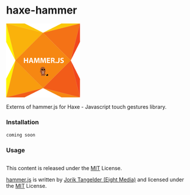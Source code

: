 haxe-hammer
===========

![haxe hammer logo](https://raw.githubusercontent.com/adireddy/haxe-hammer/master/logo.png)

Externs of hammer.js for Haxe - Javascript touch gestures library.

### Installation ###

```haxe
coming soon
```

### Usage ###

```haxe
```

This content is released under the [MIT](http://opensource.org/licenses/MIT) License.

[hammer.js](http://hammerjs.github.io) is written by [Jorik Tangelder (Eight Media)](http://www.eight.nl) and licensed under the [MIT](http://opensource.org/licenses/MIT) License.
